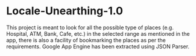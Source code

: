 # Locale-Unearthing-1.0
This project is meant to look for all the possible type of places (e.g. Hospital, ATM, Bank, Cafe, etc.) in the selected range as mentioned in the app, there is also a facility of bookmarking the places as per the requirements. Google App Engine has been extracted using JSON Parser. 
